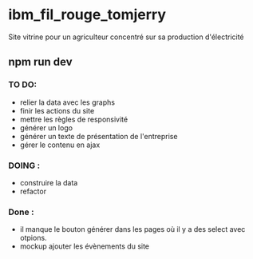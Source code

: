 # ibm_fil_rouge_tomjerry

Site vitrine pour un agriculteur concentré sur sa production d'électricité

## npm run dev

### TO DO:

- relier la data avec les graphs
- finir les actions du site
- mettre les règles de responsivité
- générer un logo
- générer un texte de présentation de l'entreprise
- gérer le contenu en ajax

### DOING :

- construire la data
- refactor

### Done :

- il manque le bouton générer dans les pages où il y a des select avec otpions.
- mockup ajouter les évènements du site
